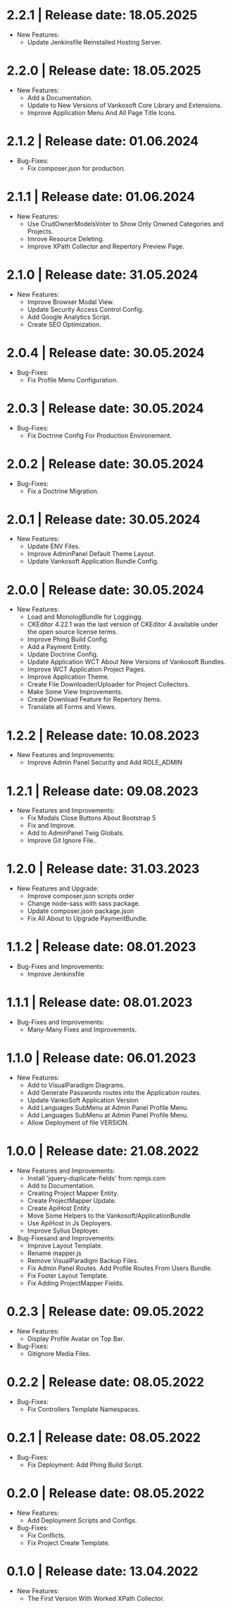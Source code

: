 2.2.1	|	Release date: **18.05.2025**
============================================
* New Features:
  - Update Jenkinsfile Reinstalled Hosting Server.


2.2.0	|	Release date: **18.05.2025**
============================================
* New Features:
  - Add a Documentation.
  - Update to New Versions of Vankosoft Core Library and Extensions.
  - Improve Application Menu And All Page Title Icons.


2.1.2	|	Release date: **01.06.2024**
============================================
* Bug-Fixes:
  - Fix composer.json for production.


2.1.1	|	Release date: **01.06.2024**
============================================
* New Features:
  - Use CrudOwnerModelsVoter to Show Only Onwned Categories and Projects.
  - Imrove Resource Deleting.
  - Improve XPath Collector and Repertory Preview Page.


2.1.0	|	Release date: **31.05.2024**
============================================
* New Features:
  - Improve Browser Modal View.
  - Update Security Access Control Config.
  - Add Google Analytics Script.
  - Create SEO Optimization.


2.0.4	|	Release date: **30.05.2024**
============================================
* Bug-Fixes:
  - Fix Profile Menu Configuration.


2.0.3	|	Release date: **30.05.2024**
============================================
* Bug-Fixes:
  - Fix Doctrine Config For Production Environement.


2.0.2	|	Release date: **30.05.2024**
============================================
* Bug-Fixes:
  - Fix a Doctrine Migration.


2.0.1	|	Release date: **30.05.2024**
============================================
* New Features:
  - Update ENV Files.
  - Improve AdminPanel Default Theme Layout.
  - Update Vankosoft Application Bundle Config.


2.0.0	|	Release date: **30.05.2024**
============================================
* New Features:
  - Load and  MonologBundle for Loggingg.
  - CKEditor 4.22.1 was the last version of CKEditor 4 available under the open source license terms.
  - Improve Phing Build Config.
  - Add a Payment Entity.
  - Update Doctrine Config.
  - Update Application WCT About New Versions of Vankosoft Bundles.
  - Improve WCT Application Project Pages.
  - Improve Application Theme.
  - Create File Downloader/Uploader for Project Collectors.
  - Make Some View Improvements.
  - Create Download Feature for Repertory Items.
  - Translate all Forms and Views.


1.2.2	|	Release date: **10.08.2023**
============================================
* New Features and Improvements:
  - Improve Admin Panel Security and Add ROLE_ADMIN


1.2.1	|	Release date: **09.08.2023**
============================================
* New Features and  Improvements:
  - Fix Modals Close Buttons About Bootstrap 5
  - Fix and Improve.
  - Add to AdminPanel Twig Globals.
  - Improve Git Ignore File..


1.2.0	|	Release date: **31.03.2023**
============================================
* New Features and Upgrade:
  - Improve composer.json scripts order
  - Change node-sass with sass package.
  - Update composer.json package.json
  - Fix All About to Upgrade PaymentBundle.


1.1.2	|	Release date: **08.01.2023**
============================================
* Bug-Fixes and Improvements:
  - Improve Jenkinsfile


1.1.1	|	Release date: **08.01.2023**
============================================
* Bug-Fixes and Improvements:
  - Many-Many Fixes and Improvements.


1.1.0	|	Release date: **06.01.2023**
============================================
* New Features:
  - Add to VisualParadigm Diagrams.
  - Add Generate Passwords routes into the Application routes.
  - Update VankoSoft Application Version
  - Add Languages SubMenu at Admin Panel Profile Menu.
  - Add Languages SubMenu at Admin Panel Profile Menu.
  - Allow Deployment of file VERSION.


1.0.0	|	Release date: **21.08.2022**
============================================
* New Features and Improvements:
  - Install 'jquery-duplicate-fields' from npmjs.com
  - Add to Documentation.
  - Creating Project Mapper Entity.
  - Create ProjectMapper Update.
  - Create ApiHost Entity .
  - Move Some Helpers to the Vankosoft/ApplicationBundle
  - Use ApiHost in Js Deployers.
  - Improve Sylius Deployer.
* Bug-Fixesand and Improvements:
  - Improve Layout Template.
  - Rename mapper.js
  - Remove VisualParadigm Backup Files.
  - Fix Admin Panel Routes. Add Profile Routes From Users Bundle.
  - Fix Footer Layout Template.
  - Fix Adding ProjectMapper Fields.


0.2.3	|	Release date: **09.05.2022**
============================================
* New Features:
  - Display Profile Avatar on Top Bar.
* Bug-Fixes:
  - Gitignore Media Files.


0.2.2	|	Release date: **08.05.2022**
============================================
* Bug-Fixes:
  - Fix Controllers Template Namespaces.


0.2.1	|	Release date: **08.05.2022**
============================================
* Bug-Fixes:
  - Fix Deployment: Add Phing Build Script.


0.2.0	|	Release date: **08.05.2022**
============================================
* New Features:
  - Add Deployment Scripts and Configs.
* Bug-Fixes:
  - Fix Conflicts.
  - Fix Project Create Template.


0.1.0	|	Release date: **13.04.2022**
============================================
* New Features:
  - The First Version With Worked XPath Collector.


